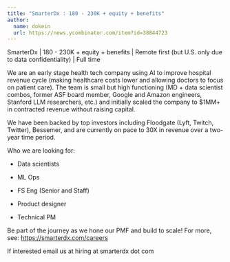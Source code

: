 ```yaml
---
title: "SmarterDx : 180 - 230K + equity + benefits"
author:
  name: dokein
  url: https://news.ycombinator.com/item?id=38844723
---
```

SmarterDx | 180 - 230K + equity + benefits | Remote first (but U.S. only due to data confidentiality) | Full time

We are an early stage health tech company using AI to improve hospital revenue cycle (making healthcare costs lower and allowing doctors to focus on patient care). The team is small but high functioning (MD + data scientist combos, former ASF board member, Google and Amazon engineers, Stanford LLM researchers, etc.) and initially scaled the company to $1MM+ in contracted revenue without raising capital.

We have been backed by top investors including Floodgate (Lyft, Twitch, Twitter), Bessemer, and are currently on pace to 30X in revenue over a two-year time period.

Who we are looking for:

- Data scientists

- ML Ops

- FS Eng (Senior and Staff)

- Product designer

- Technical PM

Be part of the journey as we hone our PMF and build to scale! For more, see: <a href="https:&#x2F;&#x2F;smarterdx.com&#x2F;careers" rel="nofollow">https:&#x2F;&#x2F;smarterdx.com&#x2F;careers</a>

If interested email us at hiring at smarterdx dot com
